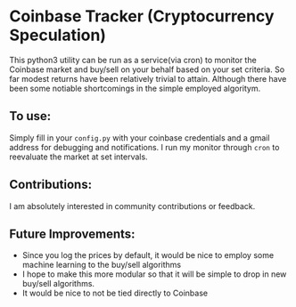 # Coinbase Tracker (Cryptocurrency Speculation)

This python3 utility can be run as a service(via cron) to monitor the Coinbase market and buy/sell on your behalf based on your set criteria. So far modest returns have been relatively trivial to attain. Although there have been some notiable shortcomings in the simple employed algoritym. 

## To use:
Simply fill in your `config.py` with your coinbase credentials and a gmail address for debugging and notifications. I run my monitor through `cron` to reevaluate the market at set intervals.

## Contributions:

I am absolutely interested in community contributions or feedback. 

## Future Improvements:

- Since you log the prices by default, it would be nice to employ some machine learning to the buy/sell algorithms
- I hope to make this more modular so that it will be simple to drop in new buy/sell algorithms.
- It would be nice to not be tied directly to Coinbase


